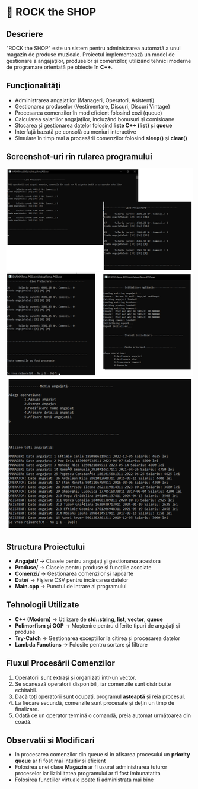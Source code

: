 # 🎸 ROCK the SHOP  

## Descriere  
"ROCK the SHOP" este un sistem pentru administrarea automată a unui magazin de produse muzicale. Proiectul implementează un model de gestionare a angajaților, produselor și comenzilor, utilizând tehnici moderne de programare orientată pe obiecte în **C++**.

## Funcționalități  
- Administrarea angajaților (Manageri, Operatori, Asistenți)  
- Gestionarea produselor (Vestimentare, Discuri, Discuri Vintage)  
- Procesarea comenzilor în mod eficient folosind cozi (queue)  
- Calcularea salariilor angajaților, incluzând bonusuri și comisioane  
- Stocarea și gestionarea datelor folosind **liste C++ (list)** și **queue**  
- Interfață bazată pe consolă cu meniuri interactive  
- Simulare în timp real a procesării comenzilor folosind **sleep()** și **clear()**  

## Screenshot-uri rin rularea programului
![Screenshot1](Screenshot1.png)
![Screenshot2](Screenshot2.png)
![Screenshot3](Screenshot3.png)


## Structura Proiectului  
- **Angajati/** → Clasele pentru angajați și gestionarea acestora  
- **Produse/** → Clasele pentru produse și funcțiile asociate  
- **Comenzi/** → Gestionarea comenzilor și rapoarte  
- **Date/** → Fișiere CSV pentru încărcarea datelor  
- **Main.cpp** → Punctul de intrare al programului  

##  Tehnologii Utilizate  
- **C++ (Modern)** → Utilizare de **std::string**, **list**, **vector**, **queue**  
- **Polimorfism și OOP** → Moștenire pentru diferite tipuri de angajați și produse  
- **Try-Catch** → Gestionarea excepțiilor la citirea și procesarea datelor  
- **Lambda Functions** → Folosite pentru sortare și filtrare  

## Fluxul Procesării Comenzilor  
1. Operatorii sunt extrași și organizați într-un vector.  
2. Se scanează operatorii disponibili, iar comenzile sunt distribuite echitabil.  
3. Dacă toți operatorii sunt ocupați, programul **așteaptă** și reia procesul.  
4. La fiecare secundă, comenzile sunt procesate și dețin un timp de finalizare.  
5. Odată ce un operator termină o comandă, preia automat următoarea din coadă.  

## Observatii si Modificari
- In procesarea comenzilor din queue si in afisarea procesului un **priority queue** ar fi fost mai intuitiv si eficient
- Folosirea unei clase **Magazin** ar fi usurat administrarea tuturor proceselor iar lizibilitatea programului ar fi fost imbunatatita
- Folosirea functiilor virtuale poate fi administrata mai bine